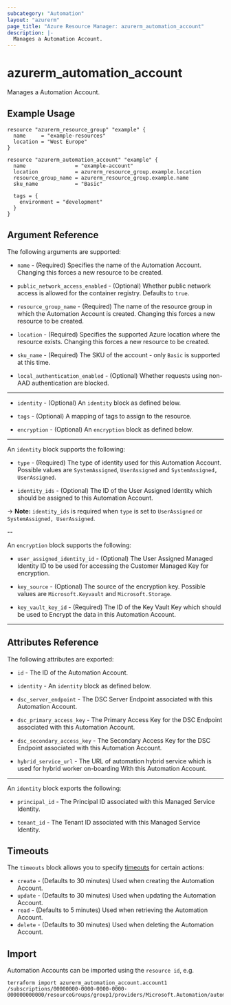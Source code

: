 ```yaml
---
subcategory: "Automation"
layout: "azurerm"
page_title: "Azure Resource Manager: azurerm_automation_account"
description: |-
  Manages a Automation Account.
---
```


# azurerm_automation_account

Manages a Automation Account.

## Example Usage

```hcl
resource "azurerm_resource_group" "example" {
  name     = "example-resources"
  location = "West Europe"
}

resource "azurerm_automation_account" "example" {
  name                = "example-account"
  location            = azurerm_resource_group.example.location
  resource_group_name = azurerm_resource_group.example.name
  sku_name            = "Basic"

  tags = {
    environment = "development"
  }
}
```

## Argument Reference

The following arguments are supported:

* `name` - (Required) Specifies the name of the Automation Account. Changing this forces a new resource to be created.

* `public_network_access_enabled` - (Optional) Whether public network access is allowed for the container registry. Defaults to `true`.

* `resource_group_name` - (Required) The name of the resource group in which the Automation Account is created. Changing this forces a new resource to be created.

* `location` - (Required) Specifies the supported Azure location where the resource exists. Changing this forces a new resource to be created.

* `sku_name` - (Required) The SKU of the account - only `Basic` is supported at this time.

* `local_authentication_enabled` - (Optional) Whether requests using non-AAD authentication are blocked.

---

* `identity` - (Optional) An `identity` block as defined below.

* `tags` - (Optional) A mapping of tags to assign to the resource.

* `encryption` - (Optional) An `encryption` block as defined below.

---

An `identity` block supports the following:

* `type` - (Required) The type of identity used for this Automation Account. Possible values are `SystemAssigned`, `UserAssigned` and `SystemAssigned, UserAssigned`.

* `identity_ids` - (Optional) The ID of the User Assigned Identity which should be assigned to this Automation Account.

-> **Note:** `identity_ids` is required when `type` is set to `UserAssigned` or `SystemAssigned, UserAssigned`.

--

An `encryption` block supports the following:

* `user_assigned_identity_id` - (Optional) The User Assigned Managed Identity ID to be used for accessing the Customer Managed Key for encryption.

* `key_source` - (Optional) The source of the encryption key. Possible values are `Microsoft.Keyvault` and `Microsoft.Storage`.

* `key_vault_key_id` - (Required) The ID of the Key Vault Key which should be used to Encrypt the data in this Automation Account.

---

## Attributes Reference

The following attributes are exported:

* `id` - The ID of the Automation Account.

* `identity` - An `identity` block as defined below.

* `dsc_server_endpoint` - The DSC Server Endpoint associated with this Automation Account.

* `dsc_primary_access_key` - The Primary Access Key for the DSC Endpoint associated with this Automation Account.

* `dsc_secondary_access_key` - The Secondary Access Key for the DSC Endpoint associated with this Automation Account.

* `hybrid_service_url` - The URL of automation hybrid service which is used for hybrid worker on-boarding With this Automation Account.

---

An `identity` block exports the following:

* `principal_id` - The Principal ID associated with this Managed Service Identity.

* `tenant_id` - The Tenant ID associated with this Managed Service Identity.

## Timeouts

The `timeouts` block allows you to specify [timeouts](https://www.terraform.io/language/resources/syntax#operation-timeouts) for certain actions:

* `create` - (Defaults to 30 minutes) Used when creating the Automation Account.
* `update` - (Defaults to 30 minutes) Used when updating the Automation Account.
* `read` - (Defaults to 5 minutes) Used when retrieving the Automation Account.
* `delete` - (Defaults to 30 minutes) Used when deleting the Automation Account.

## Import

Automation Accounts can be imported using the `resource id`, e.g.

```shell
terraform import azurerm_automation_account.account1 /subscriptions/00000000-0000-0000-0000-000000000000/resourceGroups/group1/providers/Microsoft.Automation/automationAccounts/account1
```
